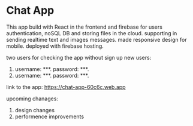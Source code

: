 # Chat App
This app build with React in the frontend and firebase for users authentication, noSQL DB and storing files in the cloud.
supporting in sending realtime text and images messages. made responsive design for mobile. deployed with firebase hosting.

two users for checking the app without sign up new users:
1. username: ***. password: ***.
2. username: ***. password: ***. 

link to the app: https://chat-app-60c6c.web.app

upcoming chanages:
1. design changes
2. performence improvements
